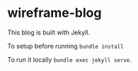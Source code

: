 # wireframe-blog

This blog is built with Jekyll.

To setup before running `bundle install`

To run it locally `bundle exec jekyll serve`.
